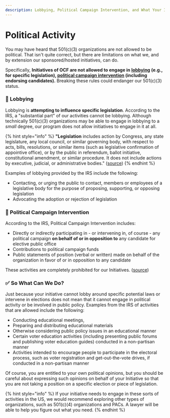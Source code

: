 ```yaml
---
description: Lobbying, Political Campaign Intervention, and What Your Initiative Can Do
---
```


# Political Activity

You may have heard that 501(c)(3) organizations are not allowed to be political. That isn't quite correct, but there are limitations on what we, and by extension our sponsored/hosted initiatives, can do. 

Specifically, **Initiatives of OCF are not allowed to engage in **[**lobbying**](https://www.irs.gov/charities-non-profits/lobbying)** (e.g., for specific legislation), **[**political campaign intervention**](https://www.irs.gov/charities-non-profits/charitable-organizations/the-restriction-of-political-campaign-intervention-by-section-501c3-tax-exempt-organizations#:\~:text=Under%20the%20Internal%20Revenue%20Code,candidate%20for%20elective%20public%20office.)** (including endorsing candidates).** Breaking these rules could endanger our 501(c)(3) status.

### :no_entry_sign: Lobbying

Lobbying is **attempting to influence specific legislation**. According to the IRS, a "substantial part" of our activities cannot be lobbying. Although technically 501(c)(3) organizations may be able to engage in lobbying to a _small_ degree, our program does not allow initiatives to engage in it at all.

{% hint style="info" %}
**"Legislation** includes action by Congress, any state legislature, any local council, or similar governing body, with respect to acts, bills, resolutions, or similar items (such as legislative confirmation of appointive office), or by the public in referendum, ballot initiative, constitutional amendment, or similar procedure. It does not include actions by executive, judicial, or administrative bodies." ([source](https://www.irs.gov/charities-non-profits/lobbying))
{% endhint %}

Examples of lobbying provided by the IRS include the following:

* Contacting, or urging the public to contact, members or employees of a legislative body for the purpose of proposing, supporting, or opposing legislation
* Advocating the adoption or rejection of legislation

### :no_entry_sign: Political Campaign Intervention

According to the IRS, Political Campaign Intervention includes:

* Directly or indirectly participating in - or intervening in, of course - any political campaign **on behalf of or in opposition to** any candidate for elective public office
* Contributions to political campaign funds
* Public statements of position (verbal or written) made on behalf of the organization in favor of or in opposition to any candidate

These activities are completely prohibited for our Initiatives. ([source](https://www.irs.gov/charities-non-profits/charitable-organizations/the-restriction-of-political-campaign-intervention-by-section-501c3-tax-exempt-organizations))

### :white_check_mark: So What Can We Do?

Just because your initiative cannot lobby around specific potential laws or intervene in elections does not mean that it cannot engage in political activity or be involved in public policy. Examples from the IRS of activities that are allowed include the following:

* Conducting educational meetings,
* Preparing and distributing educational materials
* Otherwise considering public policy issues in an educational manner
* Certain voter education activities (including presenting public forums and publishing voter education guides) conducted in a non-partisan manner
* Activities intended to encourage people to participate in the electoral process, such as voter registration and get-out-the-vote drives, if conducted in a non-partisan manner

Of course, you are entitled to your own political opinions, but you should be careful about expressing such opinions on behalf of your Initiative so that you are not taking a position on a specific election or piece of legislation. 

{% hint style="info" %}
If your initiative needs to engage in these sorts of activities in the US, we would recommend exploring other types of organizations, such as 501(c)(4) organizations and PACs. A lawyer will be able to help you figure out what you need.
{% endhint %}
